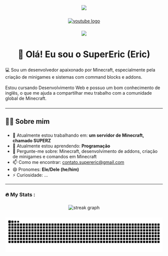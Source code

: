 <div align="center">
  <img height="150" src="https://avatars.githubusercontent.com/u/75173041?v=4"  />
</div>

###

<div align="center">
  <a href="https://www.youtube.com/@super_eric" target="_blank">
    <img src="https://img.shields.io/static/v1?message=Youtube&logo=youtube&label=&color=FF0000&logoColor=white&labelColor=&style=for-the-badge" height="25" alt="youtube logo"  />
  </a>
</div>

###

<div align="center">
  <img src="https://visitor-badge.laobi.icu/badge?page_id=SuperEric1.SuperEric1&left_text=Visitantes"  />
</div>

###

<h1 align="center">👋 Olá! Eu sou o SuperEric (Eric)</h1>

###

<p align="left">💻 Sou um desenvolvedor apaixonado por Minecraft, especialmente pela criação de minigames e sistemas com command blocks e addons.<br><br>Estou cursando Desenvolvimento Web e possuo um bom conhecimento de inglês, o que me ajuda a compartilhar meu trabalho com a comunidade global de Minecraft.</p>

###

<hr>

<h2 align="left">👩‍💻  Sobre mim</h2>

###

<ul>
  <li>🔭 Atualmente estou trabalhando em: <strong>um servidor de Minecraft, chamado SUPERZ</strong></li>
  <li>🌱 Atualmente estou aprendendo: <strong>Programação</strong></li>
  <li>💬 Pergunte-me sobre: Minecraft, desenvolvimento de addons, criação de minigames e comandos em Minecraft</li>
  <li>📫 Como me encontrar: <a href="mailto:contato.supereric@gmail.com">contato.supereric@gmail.com</a></li>
  <li>😄 Pronomes: <strong>Ele/Dele (he/him)</strong></li>
  <li>⚡ Curiosidade: ...</li>
</ul>

<hr>

###

<h3 align="left">🔥   My Stats :</h3>

###

<div align="center">
  <img src="https://streak-stats.demolab.com?user=SuperEric1&locale=en&mode=daily&theme=dark&hide_border=false&border_radius=5&order=3" height="220" alt="streak graph"  />
</div>

###

<img src="https://raw.githubusercontent.com/SuperEric1/SuperEric1/output/snake.svg" alt="Snake animation" />

###
